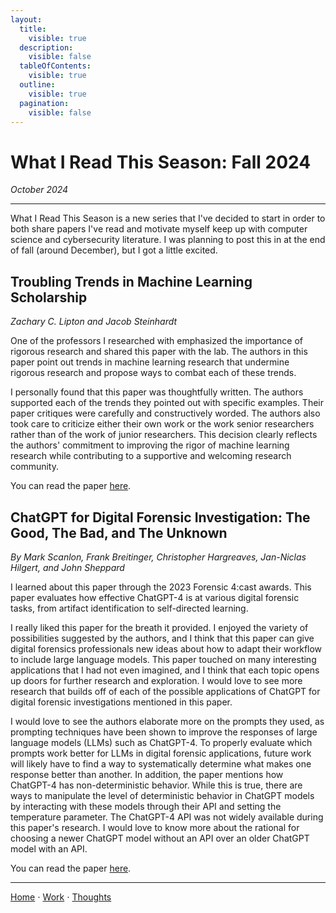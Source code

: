 ```yaml
---
layout:
  title:
    visible: true
  description:
    visible: false
  tableOfContents:
    visible: true
  outline:
    visible: true
  pagination:
    visible: false
---
```


# What I Read This Season: Fall 2024

*October 2024*

***

What I Read This Season is a new series that I've decided to start in order to both share papers I've read and motivate myself keep up with computer science and cybersecurity literature. I was planning to post this in at the end of fall (around December), but I got a little excited.

## Troubling Trends in Machine Learning Scholarship

*Zachary C. Lipton and Jacob Steinhardt*

One of the professors I researched with emphasized the importance of rigorous research and shared this paper with the lab. The authors in this paper point out trends in machine learning research that undermine rigorous research and propose ways to combat each of these trends.

I personally found that this paper was thoughtfully written. The authors supported each of the trends they pointed out with specific examples. Their paper critiques were carefully and constructively worded. The authors also took care to criticize either their own work or the work senior researchers rather than of the work of junior researchers. This decision clearly reflects the authors' commitment to improving the rigor of machine learning research while contributing to a supportive and welcoming research community.

You can read the paper [here](https://arxiv.org/pdf/1807.03341).

## ChatGPT for Digital Forensic Investigation: The Good, The Bad, and The Unknown

*By Mark Scanlon, Frank Breitinger, Christopher Hargreaves, Jan-Niclas Hilgert, and John Sheppard*

I learned about this paper through the 2023 Forensic 4:cast awards. This paper evaluates how effective ChatGPT-4 is at various digital forensic tasks, from artifact identification to self-directed learning.

I really liked this paper for the breath it provided. I enjoyed the variety of possibilities suggested by the authors, and I think that this paper can give digital forensics professionals new ideas about how to adapt their workflow to include large language models. This paper touched on many interesting applications that I had not even imagined, and I think that each topic opens up doors for further research and exploration. I would love to see more research that builds off of each of the possible applications of ChatGPT for digital forensic investigations mentioned in this paper.

I would love to see the authors elaborate more on the prompts they used, as prompting techniques have been shown to improve the responses of large language models (LLMs) such as ChatGPT-4. To properly evaluate which prompts work better for LLMs in digital forensic applications, future work will likely have to find a way to systematically determine what makes one response better than another. In addition, the paper mentions how ChatGPT-4 has non-deterministic behavior. While this is true, there are ways to manipulate the level of deterministic behavior in ChatGPT models by interacting with these models through their API and setting the temperature parameter. The ChatGPT-4 API was not widely available during this paper's research. I would love to know more about the rational for choosing a newer ChatGPT model without an API over an older ChatGPT model with an API.

You can read the paper [here](https://arxiv.org/pdf/2307.10195).

***

[Home](https://app.gitbook.com/o/0kO27okC5uVB9ALX3rho/s/036xtfEIzcEdGegONXWM/) ⋅ [Work](https://app.gitbook.com/o/0kO27okC5uVB9ALX3rho/s/WaFS755Q4sf02CxLcghQ/) ⋅ [Thoughts](https://app.gitbook.com/o/0kO27okC5uVB9ALX3rho/s/s4QQPMntQ25hmJToKSOu/)
